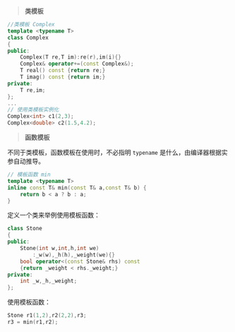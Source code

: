 > **类模板**

```c++
//类模板 Complex
template <typename T>
class Complex
{
public:
    Complex(T re,T im):re(r),im(i){}
    Complex& operator+=(const Complex&);
    T real() const {return re;}
    T imag() const {return im;}
private:
    T re,im;
};
...
// 使用类模板实例化   
Complex<int> c1(2,3);
Complex<double> c2(1.5,4.2);
```



> **函数模板**

不同于类模板，函数模板在使用时，不必指明 `typename` 是什么，由编译器根据实参自动推导。

```c++
// 模板函数 min
template <typename T>
inline const T& min(const T& a,const T& b) {
    return b < a ? b : a;
}
```

定义一个类来举例使用模板函数：

```c++
class Stone
{
public:
    Stone(int w,int,h,int we)
        :_w(w),_h(h),_weight(we){}
    bool operator<(const Stone& rhs) const
    {return _weight < rhs._weight;}
private:
    int _w,_h,_weight;
};
```

使用模板函数：

```c++
Stone r1(1,2),r2(2,2),r3;
r3 = min(r1,r2);
```


